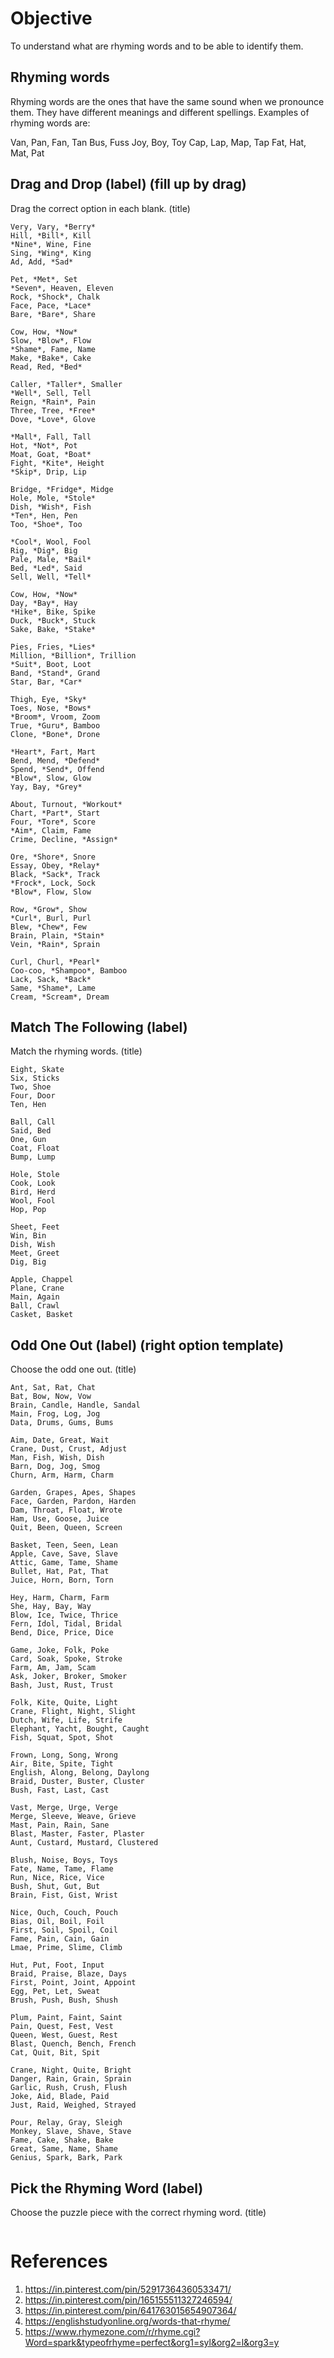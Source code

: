 # Objective

To understand what are rhyming words and to be able to identify them.

## Rhyming words

Rhyming words are the ones that have the same sound when we pronounce them. They have different meanings and different spellings. Examples of rhyming words are:

Van, Pan, Fan, Tan
Bus, Fuss
Joy, Boy, Toy
Cap, Lap, Map, Tap
Fat, Hat, Mat, Pat

## Drag and Drop (label) (fill up by drag)

Drag the correct option in each blank. (title)
```
Very, Vary, *Berry*
Hill, *Bill*, Kill
*Nine*, Wine, Fine
Sing, *Wing*, King
Ad, Add, *Sad*
```

```
Pet, *Met*, Set
*Seven*, Heaven, Eleven
Rock, *Shock*, Chalk
Face, Pace, *Lace*
Bare, *Bare*, Share
```

```
Cow, How, *Now*
Slow, *Blow*, Flow
*Shame*, Fame, Name
Make, *Bake*, Cake
Read, Red, *Bed*
```

```
Caller, *Taller*, Smaller
*Well*, Sell, Tell
Reign, *Rain*, Pain
Three, Tree, *Free*
Dove, *Love*, Glove
```

```
*Mall*, Fall, Tall
Hot, *Not*, Pot
Moat, Goat, *Boat*
Fight, *Kite*, Height
*Skip*, Drip, Lip
```

```
Bridge, *Fridge*, Midge
Hole, Mole, *Stole*
Dish, *Wish*, Fish
*Ten*, Hen, Pen
Too, *Shoe*, Too
```

```
*Cool*, Wool, Fool
Rig, *Dig*, Big
Pale, Male, *Bail*
Bed, *Led*, Said
Sell, Well, *Tell*
```

```
Cow, How, *Now*
Day, *Bay*, Hay
*Hike*, Bike, Spike
Duck, *Buck*, Stuck
Sake, Bake, *Stake*
```

```
Pies, Fries, *Lies*
Million, *Billion*, Trillion
*Suit*, Boot, Loot
Band, *Stand*, Grand
Star, Bar, *Car*
```

```
Thigh, Eye, *Sky*
Toes, Nose, *Bows*
*Broom*, Vroom, Zoom
True, *Guru*, Bamboo
Clone, *Bone*, Drone
```

```
*Heart*, Fart, Mart
Bend, Mend, *Defend*
Spend, *Send*, Offend
*Blow*, Slow, Glow
Yay, Bay, *Grey*
```

```
About, Turnout, *Workout*
Chart, *Part*, Start
Four, *Tore*, Score
*Aim*, Claim, Fame
Crime, Decline, *Assign*
```

```
Ore, *Shore*, Snore
Essay, Obey, *Relay*
Black, *Sack*, Track
*Frock*, Lock, Sock
*Blow*, Flow, Slow
```

```
Row, *Grow*, Show
*Curl*, Burl, Purl
Blew, *Chew*, Few
Brain, Plain, *Stain*
Vein, *Rain*, Sprain
```

```
Curl, Churl, *Pearl*
Coo-coo, *Shampoo*, Bamboo
Lack, Sack, *Back*
Same, *Shame*, Lame
Cream, *Scream*, Dream
```

## Match The Following (label)

Match the rhyming words. (title)
```
Eight, Skate
Six, Sticks
Two, Shoe
Four, Door
Ten, Hen
```

```
Ball, Call
Said, Bed
One, Gun
Coat, Float
Bump, Lump
```

```
Hole, Stole
Cook, Look
Bird, Herd
Wool, Fool
Hop, Pop
```

```
Sheet, Feet
Win, Bin
Dish, Wish
Meet, Greet
Dig, Big
```

```
Apple, Chappel
Plane, Crane
Main, Again
Ball, Crawl
Casket, Basket
```

## Odd One Out (label) (right option template)

Choose the odd one out. (title)
```
Ant, Sat, Rat, Chat
Bat, Bow, Now, Vow
Brain, Candle, Handle, Sandal
Main, Frog, Log, Jog
Data, Drums, Gums, Bums
```

```
Aim, Date, Great, Wait
Crane, Dust, Crust, Adjust
Man, Fish, Wish, Dish
Barn, Dog, Jog, Smog
Churn, Arm, Harm, Charm
```

```
Garden, Grapes, Apes, Shapes
Face, Garden, Pardon, Harden
Dam, Throat, Float, Wrote
Ham, Use, Goose, Juice
Quit, Been, Queen, Screen
```

```
Basket, Teen, Seen, Lean
Apple, Cave, Save, Slave
Attic, Game, Tame, Shame
Bullet, Hat, Pat, That
Juice, Horn, Born, Torn
```

```
Hey, Harm, Charm, Farm
She, Hay, Bay, Way
Blow, Ice, Twice, Thrice
Fern, Idol, Tidal, Bridal
Bend, Dice, Price, Dice
```

```
Game, Joke, Folk, Poke
Card, Soak, Spoke, Stroke
Farm, Am, Jam, Scam
Ask, Joker, Broker, Smoker
Bash, Just, Rust, Trust
```

```
Folk, Kite, Quite, Light
Crane, Flight, Night, Slight
Dutch, Wife, Life, Strife
Elephant, Yacht, Bought, Caught
Fish, Squat, Spot, Shot
```

```
Frown, Long, Song, Wrong
Air, Bite, Spite, Tight
English, Along, Belong, Daylong
Braid, Duster, Buster, Cluster
Bush, Fast, Last, Cast
```

```
Vast, Merge, Urge, Verge
Merge, Sleeve, Weave, Grieve
Mast, Pain, Rain, Sane
Blast, Master, Faster, Plaster
Aunt, Custard, Mustard, Clustered
```

```
Blush, Noise, Boys, Toys
Fate, Name, Tame, Flame
Run, Nice, Rice, Vice
Bush, Shut, Gut, But
Brain, Fist, Gist, Wrist
```

```
Nice, Ouch, Couch, Pouch
Bias, Oil, Boil, Foil
First, Soil, Spoil, Coil
Fame, Pain, Cain, Gain
Lmae, Prime, Slime, Climb
```

```
Hut, Put, Foot, Input
Braid, Praise, Blaze, Days
First, Point, Joint, Appoint
Egg, Pet, Let, Sweat
Brush, Push, Bush, Shush
```

```
Plum, Paint, Faint, Saint
Pain, Quest, Fest, Vest
Queen, West, Guest, Rest
Blast, Quench, Bench, French
Cat, Quit, Bit, Spit
```

```
Crane, Night, Quite, Bright
Danger, Rain, Grain, Sprain
Garlic, Rush, Crush, Flush
Joke, Aid, Blade, Paid
Just, Raid, Weighed, Strayed
```

```
Pour, Relay, Gray, Sleigh
Monkey, Slave, Shave, Stave
Fame, Cake, Shake, Bake
Great, Same, Name, Shame
Genius, Spark, Bark, Park
```

## Pick the Rhyming Word (label)

Choose the puzzle piece with the correct rhyming word. (title)
```

```

# References

1. https://in.pinterest.com/pin/52917364360533471/
2. https://in.pinterest.com/pin/165155511327246594/
3. https://in.pinterest.com/pin/641763015654907364/
4. https://englishstudyonline.org/words-that-rhyme/
5. https://www.rhymezone.com/r/rhyme.cgi?Word=spark&typeofrhyme=perfect&org1=syl&org2=l&org3=y
